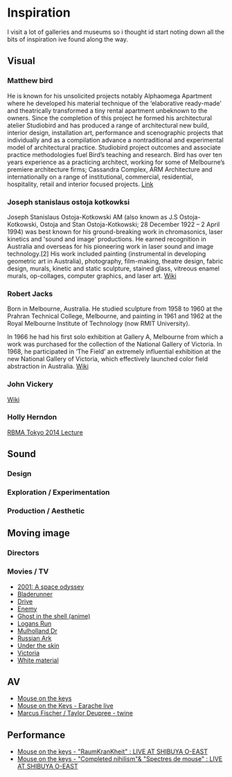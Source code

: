 # Inspiration
I visit a lot of galleries and museums so i thought id start noting down all the bits of inspiration ive found along the way.

## Visual
### Matthew bird
He is known for his unsolicited projects notably Alphaomega Apartment where he developed his material technique of the ‘elaborative ready-made’ and theatrically transformed a tiny rental apartment unbeknown to the owners. Since the completion of this project he formed his architectural atelier Studiobird and has produced a range of architectural new build, interior design, installation art, performance and scenographic projects that individually and as a compilation advance a nontraditional and experimental model of architectural practice.
Studiobird project outcomes and associate practice methodologies fuel Bird’s teaching and research.
Bird has over ten years experience as a practicing architect, working for some of Melbourne’s premiere architecture firms; Cassandra Complex, ARM Architecture and internationally on a range of institutional, commercial, residential, hospitality, retail and interior focused projects.
[Link](http://www.artdes.monash.edu.au/people/matthew-bird.html)

### Joseph stanislaus ostoja kotkowksi
Joseph Stanislaus Ostoja-Kotkowski AM (also known as J.S Ostoja-Kotkowski, Ostoja and Stan Ostoja-Kotkowski; 28 December 1922 – 2 April 1994) was best known for his ground-breaking work in chromasonics, laser kinetics and 'sound and image' productions. He earned recognition in Australia and overseas for his pioneering work in laser sound and image technology.[2] His work included painting (instrumental in developing geometric art in Australia), photography, film-making, theatre design, fabric design, murals, kinetic and static sculpture, stained glass, vitreous enamel murals, op-collages, computer graphics, and laser art.
[Wiki](https://en.wikipedia.org/wiki/Joseph_Stanislaus_Ostoja-Kotkowski)

### Robert Jacks
Born in Melbourne, Australia. He studied sculpture from 1958 to 1960 at the Prahran Technical College, Melbourne, and painting in 1961 and 1962 at the Royal Melbourne Institute of Technology (now RMIT University).

In 1966 he had his first solo exhibition at Gallery A, Melbourne from which a work was purchased for the collection of the National Gallery of Victoria. In 1968, he participated in ‘The Field’ an extremely influential exhibition at the new National Gallery of Victoria, which effectively launched color field abstraction in Australia.
[Wiki](https://en.wikipedia.org/wiki/Robert_Jacks)

### John Vickery
[Wiki](https://en.wikipedia.org/wiki/John_Vickery_(artist))

### Holly Herndon
[RBMA Tokyo 2014 Lecture](https://www.youtube.com/watch?v=_XmHQkFo_co)

## Sound
### Design
### Exploration / Experimentation
### Production / Aesthetic

## Moving image
### Directors

### Movies / TV
* [2001: A space odyssey](http://www.imdb.com/title/tt0062622/)
* [Bladerunner](http://www.imdb.com/title/tt0083658)
* [Drive](http://www.imdb.com/title/tt0780504/)
* [Enemy](http://www.imdb.com/title/tt2316411/)
* [Ghost in the shell (anime)](http://www.imdb.com/title/tt0113568/)
* [Logans Run](http://www.imdb.com/title/tt007o4812/)
* [Mulholland Dr](http://www.imdb.com/title/tt0166924/)
* [Russian Ark](http://www.imdb.com/title/tt0318034)
* [Under the skin](http://www.imdb.com/title/tt1441395/)
* [Victoria](http://www.imdb.com/title/tt4226388/)
* [White material](http://www.imdb.com/title/tt1135952/)

## AV
* [Mouse on the keys](https://www.youtube.com/watch?v=UjpOhR_Q9xw)
* [Mouse on the Keys - Earache live](https://www.youtube.com/watch?v=f8oqhlT37VY)
* [Marcus Fischer / Taylor Deupree - twine](https://vimeo.com/141666937)


## Performance
* [Mouse on the keys - "RaumKranKheit" : LIVE AT SHIBUYA O-EAST](https://www.youtube.com/watch?v=YEaXNVlZgVg)
* [Mouse on the keys - "Completed nihilism"& "Spectres de mouse" : LIVE AT SHIBUYA O-EAST](https://www.youtube.com/watch?v=sFoetd0sD6Y)
